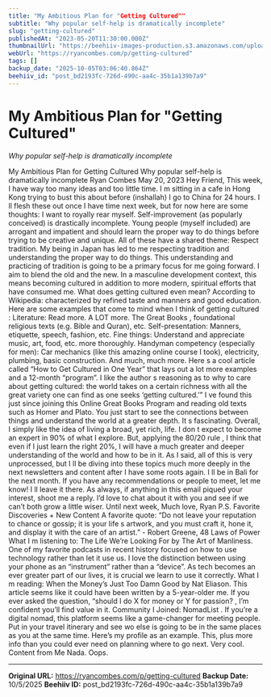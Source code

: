 ```yaml
---
title: "My Ambitious Plan for "Getting Cultured""
subtitle: "Why popular self-help is dramatically incomplete"
slug: "getting-cultured"
publishedAt: "2023-05-20T11:30:00.000Z"
thumbnailUrl: "https://beehiiv-images-production.s3.amazonaws.com/uploads/asset/file/0ad2f250-41b6-4d0e-8224-3510d46e3ea7/debby-hudson-asviIGR3CPE-unsplash_1_.jpg?t=1684563595"
webUrl: "https://ryancombes.com/p/getting-cultured"
tags: []
backup_date: "2025-10-05T03:06:40.864Z"
beehiiv_id: "post_bd2193fc-726d-490c-aa4c-35b1a139b7a9"
---
```


# My Ambitious Plan for "Getting Cultured"

*Why popular self-help is dramatically incomplete*



My Ambitious Plan for Getting Cultured Why popular self-help is dramatically incomplete Ryan Combes May 20, 2023 Hey Friend, This week, I have way too many ideas and too little time. I m sitting in a cafe in Hong Kong trying to bust this about before (inshallah) I go to China for 24 hours. I ll flesh these out once I have time next week, but for now here are some thoughts: I want to royally rear myself. Self-improvement (as popularly conceived) is drastically incomplete. Young people (myself included) are arrogant and impatient and should learn the proper way to do things before trying to be creative and unique. All of these have a shared theme: Respect tradition. My being in Japan has led to me respecting tradition and understanding the proper way to do things. This understanding and practicing of tradition is going to be a primary focus for me going forward. I aim to blend the old and the new. In a masculine development context, this means becoming cultured in addition to more modern, spiritual efforts that have consumed me. What does getting cultured even mean? According to Wikipedia: characterized by refined taste and manners and good education. Here are some examples that come to mind when I think of getting cultured : Literature: Read more. A LOT more. The Great Books , foundational religious texts (e.g. Bible and Quran), etc. Self-presentation: Manners, etiquette, speech, fashion, etc. Fine things: Understand and appreciate music, art, food, etc. more thoroughly. Handyman competency (especially for men): Car mechanics (like this amazing online course I took), electricity, plumbing, basic construction. And much, much more. Here s a cool article called “How to Get Cultured in One Year” that lays out a lot more examples and a 12-month “program”. I like the author s reasoning as to why to care about getting cultured: the world takes on a certain richness with all the great variety one can find as one seeks ‘getting cultured.’” I ve found this just since joining this Online Great Books Program and reading old texts such as Homer and Plato. You just start to see the connections between things and understand the world at a greater depth. It s fascinating. Overall, I simply like the idea of living a broad, yet rich, life. I don t expect to become an expert in 90% of what I explore. But, applying the 80/20 rule , I think that even if I just learn the right 20%, I will have a much greater and deeper understanding of the world and how to be in it. As I said, all of this is very unprocessed, but I ll be diving into these topics much more deeply in the next newsletters and content after I have some roots again. I ll be in Bali for the next month. If you have any recommendations or people to meet, let me know! I ll leave it there. As always, if anything in this email piqued your interest, shoot me a reply. I’d love to chat about it with you and see if we can’t both grow a little wiser. Until next week, Much love, Ryan P.S. Favorite Discoveries + New Content A favorite quote: “Do not leave your reputation to chance or gossip; it is your life s artwork, and you must craft it, hone it, and display it with the care of an artist.” - Robert Greene, 48 Laws of Power What I m listening to: The Life We’re Looking For by The Art of Manliness. One of my favorite podcasts in recent history focused on how to use technology rather than let it use us. I love the distinction between using your phone as an “instrument” rather than a “device”. As tech becomes an ever greater part of our lives, it is crucial we learn to use it correctly. What I m reading: When the Money’s Just Too Damn Good by Nat Eliason. This article seems like it could have been written by a 5-year-older me. If you ever asked the question, “should I do X for money or Y for passion? , I’m confident you’ll find value in it. Community I Joined: NomadList . If you’re a digital nomad, this platform seems like a game-changer for meeting people. Put in your travel itinerary and see wo else is going to be in the same places as you at the same time. Here’s my profile as an example. This, plus more info than you could ever need on planning where to go next. Very cool. Content from Me Nada. Oops.

---

**Original URL:** https://ryancombes.com/p/getting-cultured
**Backup Date:** 10/5/2025
**Beehiiv ID:** post_bd2193fc-726d-490c-aa4c-35b1a139b7a9
